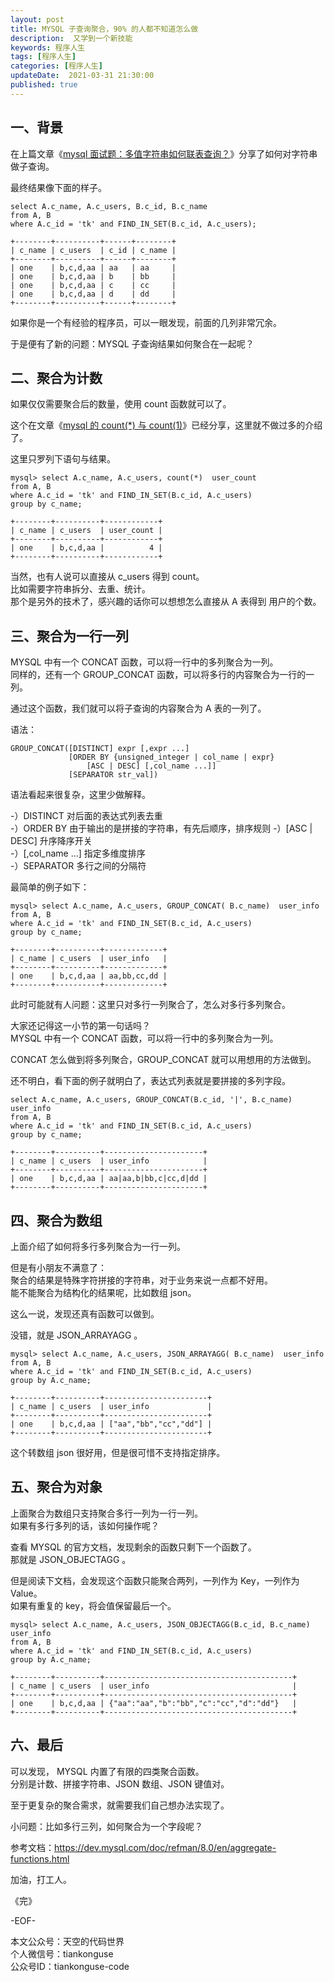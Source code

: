 ```yaml
---   
layout: post  
title: MYSQL 子查询聚合，90% 的人都不知道怎么做   
description:  又学到一个新技能          
keywords: 程序人生  
tags: [程序人生]    
categories: [程序人生]  
updateDate:  2021-03-31 21:30:00  
published: true  
---  
```



## 一、背景  


在上篇文章《[mysql 面试题：多值字符串如何联表查询？](https://mp.weixin.qq.com/s/UUA3akXFXxAmXdbytoDSnA)》分享了如何对字符串做子查询。  


最终结果像下面的样子。  


```
select A.c_name, A.c_users, B.c_id, B.c_name 
from A, B 
where A.c_id = 'tk' and FIND_IN_SET(B.c_id, A.c_users);

+--------+----------+------+--------+
| c_name | c_users  | c_id | c_name |
+--------+----------+------+--------+
| one    | b,c,d,aa | aa   | aa     |
| one    | b,c,d,aa | b    | bb     |
| one    | b,c,d,aa | c    | cc     |
| one    | b,c,d,aa | d    | dd     |
+--------+----------+------+--------+
```


如果你是一个有经验的程序员，可以一眼发现，前面的几列非常冗余。  


于是便有了新的问题：MYSQL 子查询结果如何聚合在一起呢？  


## 二、聚合为计数  


如果仅仅需要聚合后的数量，使用 count 函数就可以了。  


这个在文章《[mysql 的 count(*) 与 count(1)](https://mp.weixin.qq.com/s/knRatHbKTMNlBId-elxnzw)》已经分享，这里就不做过多的介绍了。  


这里只罗列下语句与结果。  



```
mysql> select A.c_name, A.c_users, count(*)  user_count
from A, B 
where A.c_id = 'tk' and FIND_IN_SET(B.c_id, A.c_users) 
group by c_name;

+--------+----------+------------+
| c_name | c_users  | user_count |
+--------+----------+------------+
| one    | b,c,d,aa |          4 |
+--------+----------+------------+
```


当然，也有人说可以直接从 c_users 得到 count。  
比如需要字符串拆分、去重、统计。  
那个是另外的技术了，感兴趣的话你可以想想怎么直接从 A 表得到 用户的个数。   


## 三、聚合为一行一列  


MYSQL 中有一个 CONCAT 函数，可以将一行中的多列聚合为一列。  
同样的，还有一个 GROUP_CONCAT 函数，可以将多行的内容聚合为一行的一列。  


通过这个函数，我们就可以将子查询的内容聚合为 A 表的一列了。  


语法：  


```
GROUP_CONCAT([DISTINCT] expr [,expr ...]
             [ORDER BY {unsigned_integer | col_name | expr}
                 [ASC | DESC] [,col_name ...]]
             [SEPARATOR str_val])
```


语法看起来很复杂，这里少做解释。  


-）DISTINCT 对后面的表达式列表去重  
-）ORDER BY 由于输出的是拼接的字符串，有先后顺序，排序规则
-）[ASC | DESC] 升序降序开关  
-）[,col_name ...] 指定多维度排序  
-）SEPARATOR 多行之间的分隔符  


最简单的例子如下：  


```
mysql> select A.c_name, A.c_users, GROUP_CONCAT( B.c_name)  user_info
from A, B 
where A.c_id = 'tk' and FIND_IN_SET(B.c_id, A.c_users) 
group by c_name;

+--------+----------+-------------+
| c_name | c_users  | user_info   |
+--------+----------+-------------+
| one    | b,c,d,aa | aa,bb,cc,dd |
+--------+----------+-------------+
```


此时可能就有人问题：这里只对多行一列聚合了，怎么对多行多列聚合。  


大家还记得这一小节的第一句话吗？  
MYSQL 中有一个 CONCAT 函数，可以将一行中的多列聚合为一列。  


CONCAT 怎么做到将多列聚合，GROUP_CONCAT 就可以用想用的方法做到。  


还不明白，看下面的例子就明白了，表达式列表就是要拼接的多列字段。  



```
select A.c_name, A.c_users, GROUP_CONCAT(B.c_id, '|', B.c_name)  user_info
from A, B 
where A.c_id = 'tk' and FIND_IN_SET(B.c_id, A.c_users) 
group by c_name;

+--------+----------+----------------------+
| c_name | c_users  | user_info            |
+--------+----------+----------------------+
| one    | b,c,d,aa | aa|aa,b|bb,c|cc,d|dd |
+--------+----------+----------------------+
```

## 四、聚合为数组  


上面介绍了如何将多行多列聚合为一行一列。  


但是有小朋友不满意了：  
聚合的结果是特殊字符拼接的字符串，对于业务来说一点都不好用。  
能不能聚合为结构化的结果呢，比如数组 json。  


这么一说，发现还真有函数可以做到。  


没错，就是 JSON_ARRAYAGG 。   


```
mysql> select A.c_name, A.c_users, JSON_ARRAYAGG( B.c_name)  user_info
from A, B 
where A.c_id = 'tk' and FIND_IN_SET(B.c_id, A.c_users) 
group by A.c_name;

+--------+----------+-----------------------+
| c_name | c_users  | user_info             |
+--------+----------+-----------------------+
| one    | b,c,d,aa | ["aa","bb","cc","dd"] |
+--------+----------+-----------------------+
```


这个转数组 json 很好用，但是很可惜不支持指定排序。  


## 五、聚合为对象  


上面聚合为数组只支持聚合多行一列为一行一列。  
如果有多行多列的话，该如何操作呢？  


查看 MYSQL 的官方文档，发现剩余的函数只剩下一个函数了。  
那就是 JSON_OBJECTAGG 。  


但是阅读下文档，会发现这个函数只能聚合两列，一列作为 Key，一列作为 Value。  
如果有重复的 key，将会值保留最后一个。  



```
mysql> select A.c_name, A.c_users, JSON_OBJECTAGG(B.c_id, B.c_name)  user_info
from A, B 
where A.c_id = 'tk' and FIND_IN_SET(B.c_id, A.c_users) 
group by A.c_name;

+--------+----------+------------------------------------------+
| c_name | c_users  | user_info                                |
+--------+----------+------------------------------------------+
| one    | b,c,d,aa | {"aa":"aa","b":"bb","c":"cc","d":"dd"}   |
+--------+----------+------------------------------------------+
```





## 六、最后  


可以发现， MYSQL 内置了有限的四类聚合函数。  
分别是计数、拼接字符串、JSON 数组、JSON 键值对。  


至于更复杂的聚合需求，就需要我们自己想办法实现了。  


小问题：比如多行三列，如何聚合为一个字段呢？  


参考文档：https://dev.mysql.com/doc/refman/8.0/en/aggregate-functions.html  



加油，打工人。  


《完》  


-EOF-  



本文公众号：天空的代码世界  
个人微信号：tiankonguse  
公众号ID：tiankonguse-code  
  


